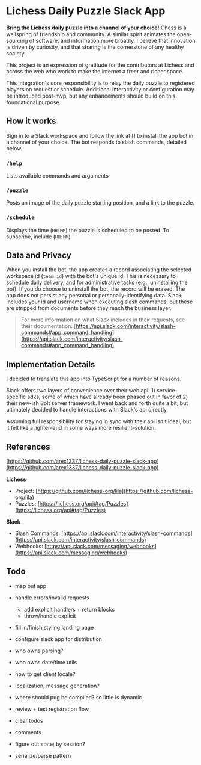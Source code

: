 # Lichess Daily Puzzle Slack App
**Bring the Lichess daily puzzle into a channel of your choice!**
Chess is a wellspring of friendship and community. A similar spirit animates the open-sourcing of software, and information more broadly. I believe that innovation is driven by curiosity, and that sharing is the cornerstone of any healthy society.

This project is an expression of gratitude for the contributors at Lichess and across the web who work to make the internet a freer and richer space.

 This integration's core responsibility is to relay the daily puzzle to registered players on request or schedule. Additional interactivity or configuration may be introduced post-mvp, but any enhancements should build on this foundational purpose.

## How it works

Sign in to a Slack workspace and follow the link at [] to install the app bot in a channel of your choice. The bot responds to slash commands, detailed below.

### `/help`
Lists available commands and arguments

### `/puzzle`
Posts an image of the daily puzzle starting position, and a link to the puzzle.

### `/schedule`
Displays the time (`HH:MM`) the puzzle is scheduled to be posted. To subscribe, include (`HH:MM`)

## Data and Privacy
When you install the bot, the app creates a record associating the selected workspace id (`team_id`) with the bot's unique id. This is necessary to schedule daily delivery, and for administrative tasks (e.g., uninstalling the bot). If you do choose to uninstall the bot, the record will be erased. The app does not persist any personal or personally-identifying data. Slack includes your id and username when executing slash commands, but these are stripped from documents before they reach the business layer. 
> For more information on what Slack includes in their requests, see their documentation: [https://api.slack.com/interactivity/slash-commands#app_command_handling](https://api.slack.com/interactivity/slash-commands#app_command_handling)

## Implementation Details
I decided to translate this app into TypeScript for a number of reasons. 

Slack offers two layers of convenience over their web api: 1\) service-specific sdks, some of which have already been phased out in favor of 2\) their new-ish Bolt server framework. I went back and forth quite a bit, but ultimately decided to handle interactions with Slack's api directly.

Assuming full responsibility for staying in sync with their api isn't ideal, but it felt like a lighter&ndash;and in some ways more resilient&ndash;solution. 

<!-- should also figure out how to handle ssl cert requests -->

## References
[https://github.com/arex1337/lichess-daily-puzzle-slack-app](https://github.com/arex1337/lichess-daily-puzzle-slack-app)

**Lichess**
- Project: [https://github.com/lichess-org/lila](https://github.com/lichess-org/lila)
- Puzzles: [https://lichess.org/api#tag/Puzzles](https://lichess.org/api#tag/Puzzles)

**Slack**
- Slash Commands: [https://api.slack.com/interactivity/slash-commands](https://api.slack.com/interactivity/slash-commands)
- Webhooks: [https://api.slack.com/messaging/webhooks](https://api.slack.com/messaging/webhooks)

## Todo
- map out app

- handle errors/invalid requests 
  - add explicit handlers + return blocks
  - throw/handle explicit

- fill in/finish styling landing page

- configure slack app for distribution

- who owns parsing?
- who owns date/time utils
- how to get client locale?

- localization, message generation?

- where should pug be compiled? so little is dynamic
- review + test registration flow


- clear todos
- comments
- figure out state; by session?
- serialize/parse pattern
